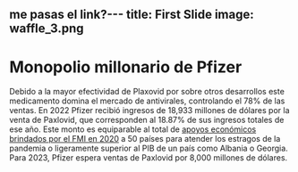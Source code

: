 me pasas el link?---
title: First Slide
image: waffle_3.png
---

# Monopolio millonario de Pfizer

Debido a la mayor efectividad de Plaxovid por sobre otros desarrollos este medicamento domina el mercado de antivirales, controlando el 78% de las ventas. En 2022 Pfizer recibió ingresos de 18,933 millones de dólares por la venta de Paxlovid, que corresponden al 18.87% de sus ingresos totales de ese año. Este monto es equiparable al total de [apoyos económicos brindados por el FMI en 2020](https://www.aa.com.tr/es/econom%C3%ADa/fmi-dona-usd-18-mil-millones-para-ayudar-a-50-naciones-a-soportar-el-impacto-del-coronavirus/1834196) a 50 países para atender los estragos de la pandemia o ligeramente superior al PIB de un país como Albania o Georgia. Para 2023, Pfizer espera ventas de Paxlovid por 8,000 millones de dólares.
